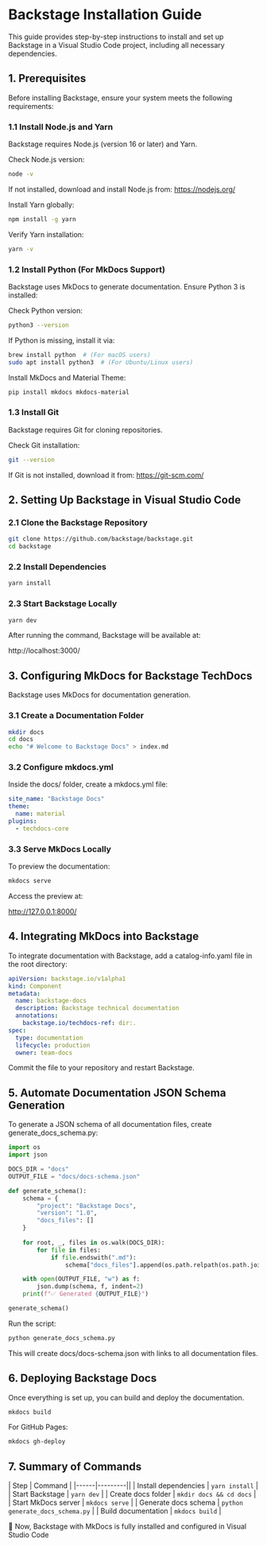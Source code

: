 # Backstage Installation Guide

This guide provides step-by-step instructions to install and set up Backstage in a Visual Studio Code project, including all necessary dependencies.

## 1. Prerequisites

Before installing Backstage, ensure your system meets the following requirements:

### 1.1 Install Node.js and Yarn

Backstage requires Node.js (version 16 or later) and Yarn.

Check Node.js version:
```bash
node -v
```

If not installed, download and install Node.js from: https://nodejs.org/

Install Yarn globally:
```bash
npm install -g yarn
```

Verify Yarn installation:
```bash
yarn -v
```

### 1.2 Install Python (For MkDocs Support)

Backstage uses MkDocs to generate documentation. Ensure Python 3 is installed:

Check Python version:
```bash
python3 --version
```

If Python is missing, install it via:
```bash
brew install python  # (For macOS users)
sudo apt install python3  # (For Ubuntu/Linux users)
```

Install MkDocs and Material Theme:
```bash
pip install mkdocs mkdocs-material
```

### 1.3 Install Git

Backstage requires Git for cloning repositories.

Check Git installation:
```bash
git --version
```

If Git is not installed, download it from: https://git-scm.com/

## 2. Setting Up Backstage in Visual Studio Code

### 2.1 Clone the Backstage Repository
```bash
git clone https://github.com/backstage/backstage.git
cd backstage
```

### 2.2 Install Dependencies
```bash
yarn install
```

### 2.3 Start Backstage Locally
```bash
yarn dev
```

After running the command, Backstage will be available at:

http://localhost:3000/

## 3. Configuring MkDocs for Backstage TechDocs

Backstage uses MkDocs for documentation generation.

### 3.1 Create a Documentation Folder
```bash
mkdir docs
cd docs
echo "# Welcome to Backstage Docs" > index.md
```

### 3.2 Configure mkdocs.yml

Inside the docs/ folder, create a mkdocs.yml file:

```yaml
site_name: "Backstage Docs"
theme:
  name: material
plugins:
  - techdocs-core
```

### 3.3 Serve MkDocs Locally

To preview the documentation:
```bash
mkdocs serve
```

Access the preview at:

http://127.0.0.1:8000/

## 4. Integrating MkDocs into Backstage

To integrate documentation with Backstage, add a catalog-info.yaml file in the root directory:

```yaml
apiVersion: backstage.io/v1alpha1
kind: Component
metadata:
  name: backstage-docs
  description: Backstage technical documentation
  annotations:
    backstage.io/techdocs-ref: dir:.
spec:
  type: documentation
  lifecycle: production
  owner: team-docs
```

Commit the file to your repository and restart Backstage.

## 5. Automate Documentation JSON Schema Generation

To generate a JSON schema of all documentation files, create generate_docs_schema.py:

```python
import os
import json

DOCS_DIR = "docs"
OUTPUT_FILE = "docs/docs-schema.json"

def generate_schema():
    schema = {
        "project": "Backstage Docs",
        "version": "1.0",
        "docs_files": []
    }
    
    for root, _, files in os.walk(DOCS_DIR):
        for file in files:
            if file.endswith(".md"):
                schema["docs_files"].append(os.path.relpath(os.path.join(root, file), DOCS_DIR))

    with open(OUTPUT_FILE, "w") as f:
        json.dump(schema, f, indent=2)
    print(f"✅ Generated {OUTPUT_FILE}")

generate_schema()
```

Run the script:
```bash
python generate_docs_schema.py
```

This will create docs/docs-schema.json with links to all documentation files.

## 6. Deploying Backstage Docs

Once everything is set up, you can build and deploy the documentation.

```bash
mkdocs build
```

For GitHub Pages:
```bash
mkdocs gh-deploy
```

## 7. Summary of Commands

| Step | Command |
|------|---------||
| Install dependencies | `yarn install` |
| Start Backstage | `yarn dev` |
| Create docs folder | `mkdir docs && cd docs` |
| Start MkDocs server | `mkdocs serve` |
| Generate docs schema | `python generate_docs_schema.py` |
| Build documentation | `mkdocs build` |

🎉 Now, Backstage with MkDocs is fully installed and configured in Visual Studio Code